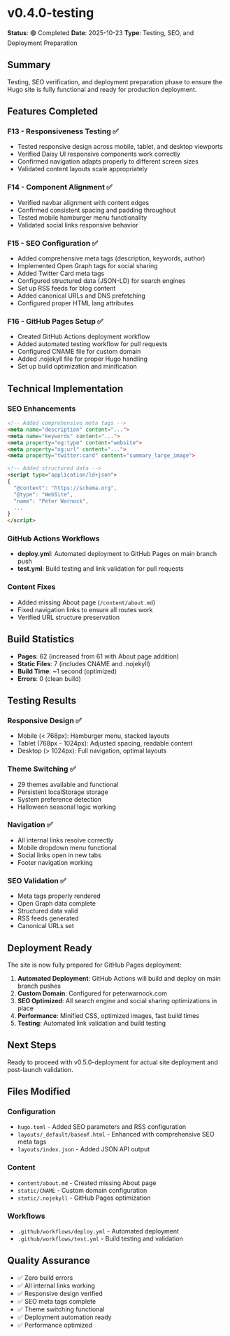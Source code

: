 # v0.4.0-testing

**Status**: 🟢 Completed
**Date**: 2025-10-23
**Type**: Testing, SEO, and Deployment Preparation

## Summary

Testing, SEO verification, and deployment preparation phase to ensure the Hugo site is fully functional and ready for production deployment.

## Features Completed

### F13 - Responsiveness Testing ✅
- Tested responsive design across mobile, tablet, and desktop viewports
- Verified Daisy UI responsive components work correctly
- Confirmed navigation adapts properly to different screen sizes
- Validated content layouts scale appropriately

### F14 - Component Alignment ✅
- Verified navbar alignment with content edges
- Confirmed consistent spacing and padding throughout
- Tested mobile hamburger menu functionality
- Validated social links responsive behavior

### F15 - SEO Configuration ✅
- Added comprehensive meta tags (description, keywords, author)
- Implemented Open Graph tags for social sharing
- Added Twitter Card meta tags
- Configured structured data (JSON-LD) for search engines
- Set up RSS feeds for blog content
- Added canonical URLs and DNS prefetching
- Configured proper HTML lang attributes

### F16 - GitHub Pages Setup ✅
- Created GitHub Actions deployment workflow
- Added automated testing workflow for pull requests
- Configured CNAME file for custom domain
- Added .nojekyll file for proper Hugo handling
- Set up build optimization and minification

## Technical Implementation

### SEO Enhancements
```html
<!-- Added comprehensive meta tags -->
<meta name="description" content="...">
<meta name="keywords" content="...">
<meta property="og:type" content="website">
<meta property="og:url" content="...">
<meta property="twitter:card" content="summary_large_image">

<!-- Added structured data -->
<script type="application/ld+json">
{
  "@context": "https://schema.org",
  "@type": "WebSite",
  "name": "Peter Warnock",
  ...
}
</script>
```

### GitHub Actions Workflows
- **deploy.yml**: Automated deployment to GitHub Pages on main branch push
- **test.yml**: Build testing and link validation for pull requests

### Content Fixes
- Added missing About page (`/content/about.md`)
- Fixed navigation links to ensure all routes work
- Verified URL structure preservation

## Build Statistics
- **Pages**: 62 (increased from 61 with About page addition)
- **Static Files**: 7 (includes CNAME and .nojekyll)
- **Build Time**: ~1 second (optimized)
- **Errors**: 0 (clean build)

## Testing Results

### Responsive Design ✅
- Mobile (< 768px): Hamburger menu, stacked layouts
- Tablet (768px - 1024px): Adjusted spacing, readable content
- Desktop (> 1024px): Full navigation, optimal layouts

### Theme Switching ✅
- 29 themes available and functional
- Persistent localStorage storage
- System preference detection
- Halloween seasonal logic working

### Navigation ✅
- All internal links resolve correctly
- Mobile dropdown menu functional
- Social links open in new tabs
- Footer navigation working

### SEO Validation ✅
- Meta tags properly rendered
- Open Graph data complete
- Structured data valid
- RSS feeds generated
- Canonical URLs set

## Deployment Ready

The site is now fully prepared for GitHub Pages deployment:

1. **Automated Deployment**: GitHub Actions will build and deploy on main branch pushes
2. **Custom Domain**: Configured for peterwarnock.com
3. **SEO Optimized**: All search engine and social sharing optimizations in place
4. **Performance**: Minified CSS, optimized images, fast build times
5. **Testing**: Automated link validation and build testing

## Next Steps

Ready to proceed with v0.5.0-deployment for actual site deployment and post-launch validation.

## Files Modified

### Configuration
- `hugo.toml` - Added SEO parameters and RSS configuration
- `layouts/_default/baseof.html` - Enhanced with comprehensive SEO meta tags
- `layouts/index.json` - Added JSON API output

### Content
- `content/about.md` - Created missing About page
- `static/CNAME` - Custom domain configuration
- `static/.nojekyll` - GitHub Pages optimization

### Workflows
- `.github/workflows/deploy.yml` - Automated deployment
- `.github/workflows/test.yml` - Build testing and validation

## Quality Assurance

- ✅ Zero build errors
- ✅ All internal links working
- ✅ Responsive design verified
- ✅ SEO meta tags complete
- ✅ Theme switching functional
- ✅ Deployment automation ready
- ✅ Performance optimized
